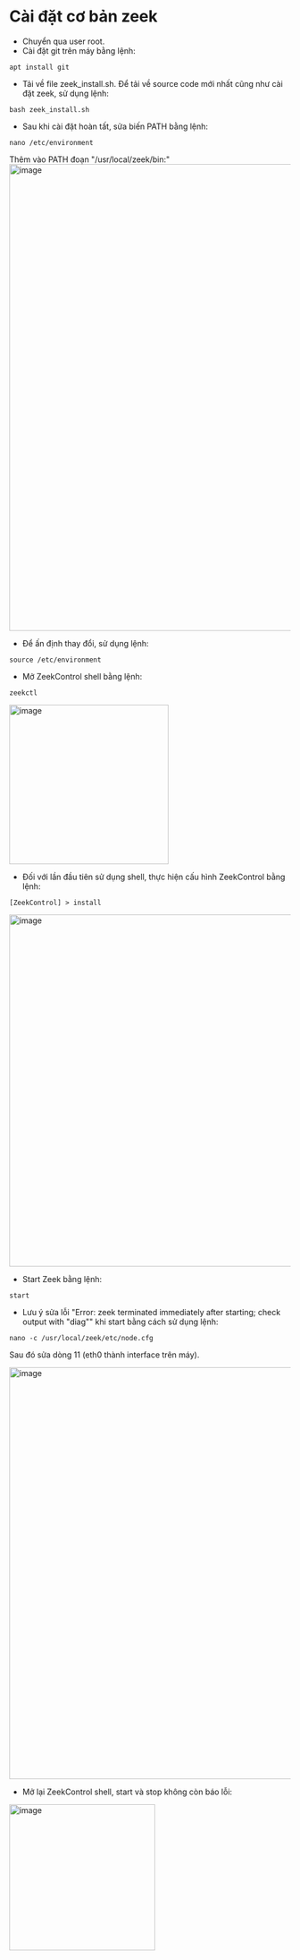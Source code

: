 # Cài đặt cơ bản zeek
- Chuyển qua user root.
- Cài đặt git trên máy bằng lệnh:
```
apt install git
```
- Tải về file zeek_install.sh. Để tải về source code mới nhất cũng như cài đặt zeek, sử dụng lệnh:
```
bash zeek_install.sh
```
- Sau khi cài đặt hoàn tất, sửa biến PATH bằng lệnh:
```
nano /etc/environment
```
Thêm vào PATH đoạn "/usr/local/zeek/bin:"
<img width="834" alt="image" src="https://user-images.githubusercontent.com/41882267/91059838-69822680-e654-11ea-91c8-1b0acfd71453.png">

- Để ấn định thay đổi, sử dụng lệnh:
```
source /etc/environment
```
- Mở ZeekControl shell bằng lệnh:
```
zeekctl
```
<img width="285" alt="image" src="https://user-images.githubusercontent.com/41882267/91052326-8108e180-e64b-11ea-96f4-dfeb10d11ac9.png">

- Đối với lần đầu tiên sử dụng shell, thực hiện cấu hình ZeekControl bằng lệnh:
```
[ZeekControl] > install
```
<img width="629" alt="image" src="https://user-images.githubusercontent.com/41882267/91044186-10f45e80-e63f-11ea-992c-091bd132d868.png">

- Start Zeek bằng lệnh:
```
start
```

- Lưu ý sửa lỗi "Error: zeek terminated immediately after starting; check output with "diag"" khi start bằng cách sử dụng lệnh:
```
nano -c /usr/local/zeek/etc/node.cfg
```
Sau đó sửa dòng 11 (eth0 thành interface trên máy).

<img width="736" alt="image" src="https://user-images.githubusercontent.com/41882267/91049020-bbbc4b00-e646-11ea-91ee-b3c335c33d01.png">

- Mở lại ZeekControl shell, start và stop không còn báo lỗi:

<img width="261" alt="image" src="https://user-images.githubusercontent.com/41882267/91048635-20c37100-e646-11ea-89d8-9988f6f9ca29.png">

